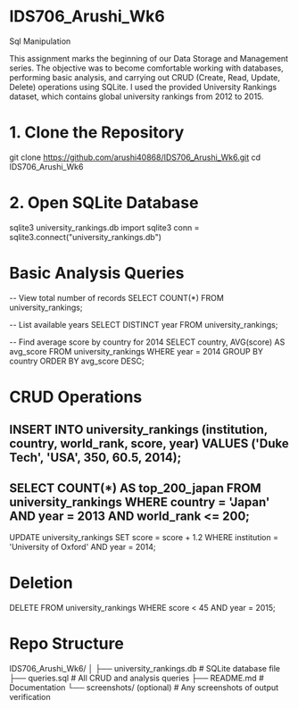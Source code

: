 # IDS706_Arushi_Wk6
Sql Manipulation

This assignment marks the beginning of our Data Storage and Management series.
The objective was to become comfortable working with databases, performing basic analysis, and carrying out CRUD (Create, Read, Update, Delete) operations using SQLite.
I used the provided University Rankings dataset, which contains global university rankings from 2012 to 2015.

# 1. Clone the Repository
git clone https://github.com/arushi40868/IDS706_Arushi_Wk6.git
cd IDS706_Arushi_Wk6

# 2. Open SQLite Database
sqlite3 university_rankings.db
import sqlite3
conn = sqlite3.connect("university_rankings.db")

# Basic Analysis Queries
-- View total number of records
SELECT COUNT(*) FROM university_rankings;

-- List available years
SELECT DISTINCT year FROM university_rankings;

-- Find average score by country for 2014
SELECT country, AVG(score) AS avg_score
FROM university_rankings
WHERE year = 2014
GROUP BY country
ORDER BY avg_score DESC;

# CRUD Operations
INSERT INTO university_rankings (institution, country, world_rank, score, year)
VALUES ('Duke Tech', 'USA', 350, 60.5, 2014);
---------
SELECT COUNT(*) AS top_200_japan
FROM university_rankings
WHERE country = 'Japan' AND year = 2013 AND world_rank <= 200;
---------
UPDATE university_rankings
SET score = score + 1.2
WHERE institution = 'University of Oxford' AND year = 2014;

# Deletion
DELETE FROM university_rankings
WHERE score < 45 AND year = 2015;

# Repo Structure
IDS706_Arushi_Wk6/
│
├── university_rankings.db        # SQLite database file
├── queries.sql                   # All CRUD and analysis queries
├── README.md                     # Documentation
└── screenshots/ (optional)       # Any screenshots of output verification



